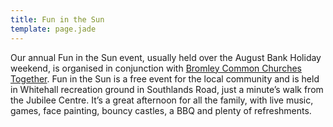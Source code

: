 ```yaml
---
title: Fun in the Sun
template: page.jade
---
```


Our annual Fun in the Sun event, usually held over the August Bank Holiday weekend, is organised in conjunction with [Bromley Common Churches Together](/pages/who-we-are/#our-connections). Fun in the Sun is a free event for the local community and is held in Whitehall recreation ground in Southlands Road, just a minute’s walk from the Jubilee Centre. It’s a great afternoon for all the family, with live music, games, face painting, bouncy castles, a BBQ and plenty of refreshments.